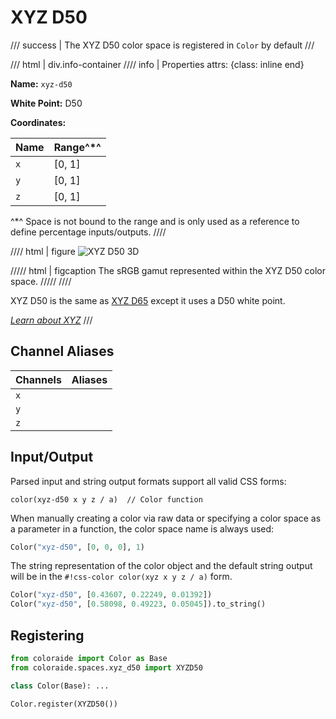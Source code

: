 # XYZ D50

/// success | The XYZ D50 color space is registered in `Color` by default
///

/// html | div.info-container
//// info | Properties
    attrs: {class: inline end}

**Name:** `xyz-d50`

**White Point:** D50

**Coordinates:**

Name       | Range^\*^
---------- | ---------
`x`        | [0, 1]
`y`        | [0, 1]
`z`        | [0, 1]

^\*^ Space is not bound to the range and is only used as a reference to define percentage inputs/outputs.
////

//// html | figure
![XYZ D50 3D](../images/xyz-d50-3d.png)

///// html | figcaption
The sRGB gamut represented within the XYZ D50 color space.
/////
////

XYZ D50 is the same as [XYZ D65](./xyz_d65.md) except it uses a D50 white point.

_[Learn about XYZ](https://en.wikipedia.org/wiki/CIE_1931_color_space)_
///

## Channel Aliases

Channels    | Aliases
----------- | -------
`x`         |
`y`         |
`z`         |

## Input/Output

Parsed input and string output formats support all valid CSS forms:

```css-color
color(xyz-d50 x y z / a)  // Color function
```

When manually creating a color via raw data or specifying a color space as a parameter in a function, the color
space name is always used:

```py
Color("xyz-d50", [0, 0, 0], 1)
```

The string representation of the color object and the default string output will be in the
`#!css-color color(xyz x y z / a)` form.

```py play
Color("xyz-d50", [0.43607, 0.22249, 0.01392])
Color("xyz-d50", [0.58098, 0.49223, 0.05045]).to_string()
```

## Registering

```py
from coloraide import Color as Base
from coloraide.spaces.xyz_d50 import XYZD50

class Color(Base): ...

Color.register(XYZD50())
```
